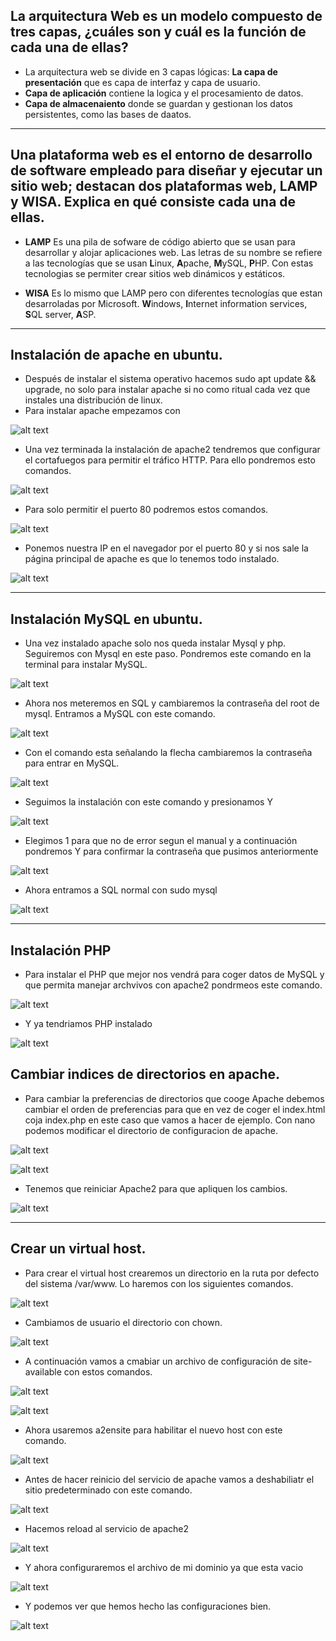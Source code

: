 ## La arquitectura Web es un modelo compuesto de tres capas, ¿cuáles son y cuál es  la función de cada una de ellas?
- La arquitectura web se divide en 3 capas lógicas: **La capa de presentación** que es capa de interfaz y capa de usuario.
- **Capa de aplicación** contiene la logica y el procesamiento de datos.
- **Capa de almacenaiento** donde se guardan y gestionan los datos persistentes, como las bases de daatos.

---

## Una plataforma web es el entorno de desarrollo de software empleado para  diseñar y ejecutar un sitio web; destacan dos plataformas web, LAMP y WISA. Explica en qué consiste cada una de ellas.

- **LAMP** Es una pila de sofware de código abierto que se usan para desarrollar y alojar aplicaciones web. Las letras de su nombre se refiere a las tecnologías que se usan **L**inux, **A**pache, **M**ySQL, **P**HP. Con estas tecnologias se permiter crear sitios web dinámicos y estáticos.

- **WISA** Es lo mismo que LAMP pero con diferentes tecnologías que estan desarroladas por Microsoft. **W**indows, **I**nternet information services, **S**QL server, **A**SP. 

---

## Instalación de apache en ubuntu.

- Después de instalar el sistema operativo hacemos sudo apt update && upgrade, no solo para instalar apache si no como ritual cada vez que instales una distribución de linux.
- Para instalar apache empezamos con 

![alt text](image.png)

- Una vez terminada la instalación de apache2 tendremos que configurar el cortafuegos para permitir el tráfico HTTP. Para ello pondremos esto comandos.

![alt text](image-1.png)

- Para solo permitir el puerto 80 podremos estos comandos.

![alt text](image-3.png)

- Ponemos nuestra IP en el navegador por el puerto 80 y si nos sale la página principal de apache es que lo tenemos todo instalado.

![alt text](image-4.png)

---

## Instalación MySQL en ubuntu.

- Una vez instalado apache solo nos queda instalar Mysql y php. Seguiremos con Mysql en este paso. Pondremos este comando en la terminal para instalar MySQL.

![alt text](image-5.png)

- Ahora nos meteremos en SQL y cambiaremos la contraseña del root de mysql. Entramos a MySQL con este comando.

![alt text](image-6.png)

- Con el comando esta señalando la flecha cambiaremos la contraseña para entrar en MySQL.

![alt text](image-7.png)

- Seguimos la instalación con este comando y presionamos Y

![alt text](image-8.png)

- Elegimos 1 para que no de error segun el manual y a continuación pondremos Y para confirmar la contraseña que pusimos anteriormente

![alt text](image-9.png)

- Ahora entramos a SQL normal con sudo mysql

![alt text](image-10.png)

---

## Instalación PHP

- Para instalar el PHP que mejor nos vendrá para coger datos de MySQL y que permita manejar archvivos con apache2 pondrmeos este comando.

![alt text](image-11.png)

- Y ya tendriamos PHP instalado

![alt text](image-12.png)


## Cambiar indices de directorios en apache.
 - Para cambiar la preferencias de directorios que cooge Apache debemos cambiar el orden de preferencias para que en vez de coger el index.html coja index.php en este caso que vamos a hacer de ejemplo. Con nano podemos modificar el directorio de configuracion de apache.
 
 ![alt text](image-13.png)

 ![alt text](image-14.png)

 - Tenemos que reiniciar Apache2 para que apliquen los cambios.

 ![alt text](image-15.png)
 
 ---

 ## Crear un virtual host.
 
 - Para crear el virtual host crearemos un directorio en la ruta por defecto del sistema /var/www. Lo haremos con los siguientes comandos.

 ![alt text](image-16.png)

 - Cambiamos de usuario el directorio con chown. 

 ![alt text](image-17.png)

 - A continuación vamos a cmabiar un archivo de configuración de site-available con estos comandos.

 ![alt text](image-18.png)

 ![alt text](image-19.png)

 - Ahora usaremos a2ensite para habilitar el nuevo host con este comando.

![alt text](image-20.png)

- Antes de hacer reinicio del servicio de apache vamos a deshabiliatr el sitio predeterminado con este comando.

![alt text](image-21.png)

- Hacemos reload al servicio de apache2

![alt text](image-22.png)

- Y ahora configuraremos el archivo de mi dominio ya que esta vacio

![alt text](image-23.png)

- Y podemos ver que hemos hecho las configuraciones bien.


![alt text](image-24.png)

